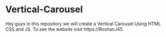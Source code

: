 # Vertical-Carousel
Hey guys in this repository we will create a Vertical Carousel Using HTML CSS and JS. To see the website visit https://RoshanJ45

